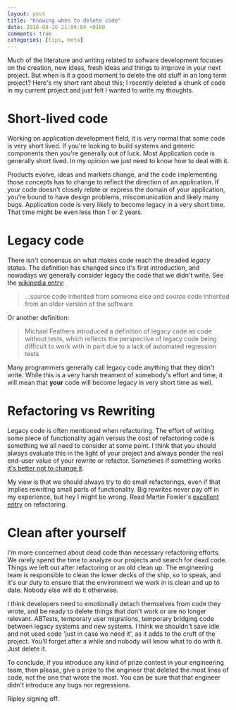 ```yaml
---
layout: post
title: "Knowing when to delete code"
date: 2016-08-16 21:04:04 +0100
comments: true
categories: [tips, meta]
---
```


Much of the literature and writing related to sofware development focuses on the creation, new ideas, fresh ideas and things to improve in your next project. But when is it a good moment to delete the old stuff in an long term project? Here's my short rant about this; I recently deleted a chunk of code in my current project and just felt I wanted to write my thoughts.

<!-- more -->

# Short-lived code

Working on application development field, it is very normal that some code is very short lived. If you're looking to build systems and generic components then you're generally out of luck. Most Application code is generally short lived. In my opinion we just need to know how to deal with it.

Products evolve, ideas and markets change, and the code implementing those concepts has to change to reflect the direction of an application. If your code doesn't closely relate or express the domain of your application, you're bound to have design problems, miscomunication and likely many bugs. Application code is very likely to become legacy in a very short time. That time might be even less than 1 or 2 years.

# Legacy code

There isn't consensus on what makes code reach the dreaded *legacy* status. The definition has changed since it's first introduction, and nowadays we generally consider legacy the code that we didn't write. See the [wikipedia entry][wikipedia]:

> ...source code inherited from someone else and source code inherited from an older version of the software

Or another definition:

> Michael Feathers introduced a definition of legacy code as code without tests, which reflects the perspective of legacy code being difficult to work with in part due to a lack of automated regression tests

Many programmers generally call legacy code anything that they didn't write. While this is a very harsh treament of somebody's effort and time, it will mean that **your** code will become legacy in very short time as well.

# Refactoring vs Rewriting

Legacy code is often mentioned when refactoring. The effort of writing some piece of functionality again versus the cost of refactoring code is something we all need to consider at some point. I think that you should always evaluate this in the light of your project and always ponder the real end-user value of your rewrite or refactor. Sometimes if something works [it's better not to change it][wat].

My view is that we should always try to do small refactorings, even if that implies rewriting small parts of functionality. Big rewrites never pay off in my experience, but hey I might be wrong. Read Martin Fowler's [excellent entry][refactoring] on refactoring.

# Clean after yourself

I'm more concerned about dead code than necessary refactoring efforts. We rarely spend the time to analyze our projects and search for dead code. Things we left out after refactoring or an old clean up. The engineering team is responsible to clean the lower decks of the ship, so to speak, and it's our duty to ensure that the environment we work in is clean and up to date. Nobody else will do it otherwise.

I think developers need to emotionally detach themselves from code they wrote, and be ready to delete things that don't work or are no longer relevant. ABTests, temporary user migrations, temporary bridging code between legacy systems and new systems. I think we shouldn't save idle and not used code 'just in case we need it', as it adds to the cruft of the project. You'll forget after a while and nobody will know what to do with it. Just delete it.

To conclude, if you introduce any kind of prize contest in your engineering team, then please, give a prize to the engineer that deleted the most lines of code, not the one that wrote the most. You can be sure that that engineer didn't introduce any bugs nor regressions.

Ripley signing off.

[wikipedia]: https://en.wikipedia.org/wiki/Legacy_code
[wat]: http://www.cnbc.com/2016/05/25/us-military-uses-8-inch-floppy-disks-to-coordinate-nuclear-force-operations.html
[refactoring]: http://martinfowler.com/articles/workflowsOfRefactoring/
